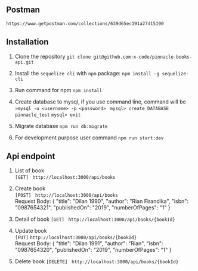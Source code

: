 
## Postman
```https://www.getpostman.com/collections/639d65ec191a27d15190```

## Installation
 1. Clone the repository ```git clone git@github.com:x-code/pinnacle-books-api.git```
 2. Install the ```sequelize cli``` with `npm` package: ```npm install -g sequelize-cli```

 3. Run command for npm ```npm install```
 4. Create database to mysql, if you use command line, command will be
    ```>mysql -u <username> -p <password> ```
    ```mysql> create DATABASE pinnacle_test```
    ```mysql> exit```
 5. Migrate database  ```npm run db:migrate```
 6. For development purpose user command ```npm run start:dev```

 ## Api endpoint

 1. List of book
 <br /> ```[GET]```  ``` http://localhost:3000/api/books```

 2. Create book 
<br /> ```[POST]```  ``` http://localhost:3000/api/books``` 
 <br /> Request Body:
        {
                "title": "Dilan 1990",
                "author": "Rian Firandika",
                "isbn": "0987654321",
                "publishedOn": "2019",
                "numberOfPages": "1"
        }
3. Detail of book ```[GET]```  ``` http://localhost:3000/api/books/{bookId}```

4. Update book 
<br /> ```[PUT]```  ```http://localhost:3000/api/books/{bookId}``` 
<br /> Request Body:
        {
                "title": "Dilan 1991",
                "author": "Rian",
                "isbn": "0987654320",
                "publishedOn": "2019",
                "numberOfPages": "1"
        }

5. Delete book ```[DELETE]```  ``` http://localhost:3000/api/books/{bookId}```

